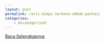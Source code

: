 ```yaml
---
layout: post
permalink: /arti-mimpi-terkena-ombak-pantai/
categories:
    - Uncategorized
---
```


[Baca Selengkapnya](/07)